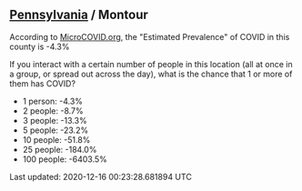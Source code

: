 
## [Pennsylvania](/united-states/pennsylvania) / Montour

According to [MicroCOVID.org](http://microcovid.org),
the "Estimated Prevalence" of COVID in this county is -4.3%

If you interact with a certain number of people in this location
(all at once in a group, or spread out across the day), what is the chance that
1 or more of them has COVID?

- 1 person: -4.3%
- 2 people: -8.7%
- 3 people: -13.3%
- 5 people: -23.2%
- 10 people: -51.8%
- 25 people: -184.0%
- 100 people: -6403.5%

Last updated: 2020-12-16 00:23:28.681894 UTC
